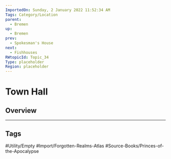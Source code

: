```yaml
---
ImportedOn: Sunday, 2 January 2022 11:52:34 AM
Tags: Category/Location
parent:
  - Bremen
up:
  - Bremen
prev:
  - Spokesman's House
next:
  - Fishhouses
RWtopicId: Topic_34
Type: placeholder
Region: placeholder
---
```

# Town Hall
## Overview

---
## Tags
#Utility/Empty #Import/Forgotten-Realms-Atlas #Source-Books/Princes-of-the-Apocalypse

